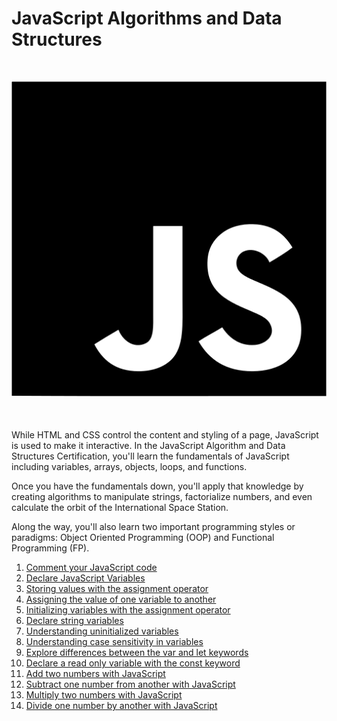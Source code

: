 # JavaScript Algorithms and Data Structures

<div style="margin: 50px 0; "align="center">
  <img src="js.png" alt="JavaScript Logo">
</div>

While HTML and CSS control the content and styling of a page, JavaScript is used to make it interactive. In the JavaScript Algorithm and Data Structures Certification, you'll learn the fundamentals of JavaScript including variables, arrays, objects, loops, and functions.

Once you have the fundamentals down, you'll apply that knowledge by creating algorithms to manipulate strings, factorialize numbers, and even calculate the orbit of the International Space Station.

Along the way, you'll also learn two important programming styles or paradigms: Object Oriented Programming (OOP) and Functional Programming (FP).

1. [Comment your JavaScript code](1-comment-your-javascript-code/question.md)
2. [Declare JavaScript Variables](2-declare-javascript-variables/question.md)
3. [Storing values with the assignment operator](3-storing-values-with-the-assignment-operator/question.md)
4. [Assigning the value of one variable to another](4-assigning-the-value-of-one-variable-to-another/question.md)
5. [Initializing variables with the assignment operator](5-initializing-variables-with-the-assignment-operator/question.md)
6. [Declare string variables](6-declare-string-variables/question.md)
7. [Understanding uninitialized variables](7-understanding-uninitialized-variables/question.md)
8. [Understanding case sensitivity in variables](8-understanding-case-sensitivity-in-variables/question.md)
9. [Explore differences between the var and let keywords](9-explore-differences-between-the-var-and-let-keywords/question.md)
10. [Declare a read only variable with the const keyword](10-declare-a-read-only-variable-with-the-const-keyword/question.md)
11. [Add two numbers with JavaScript](11-add-two-numbers-with-javascript/question.md)
12. [Subtract one number from another with JavaScript](12-subtract-one-number-from-another-with-javascript/question.md)
13. [Multiply two numbers with JavaScript](13-multiply-two-numbers-with-javascript/question.md)
14. [Divide one number by another with JavaScript](14-divide-one-number-by-another-with-javascript/question.md)
